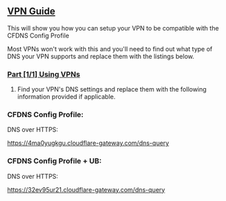 ## [VPN Guide](accent://)

This will show you how you can setup your VPN to be compatible with the CFDNS Config Profile

Most VPNs won't work with this and you'll need to find out what type of DNS your VPN supports and replace them with the listings below.

### [Part [1/1] Using VPNs](accent://)

1. Find your VPN's DNS settings and replace them with the following information provided if applicable.

### CFDNS Config Profile:

DNS over HTTPS:

https://4ma0yugkgu.cloudflare-gateway.com/dns-query

### CFDNS Config Profile + UB:

DNS over HTTPS:

https://32ev95ur21.cloudflare-gateway.com/dns-query

